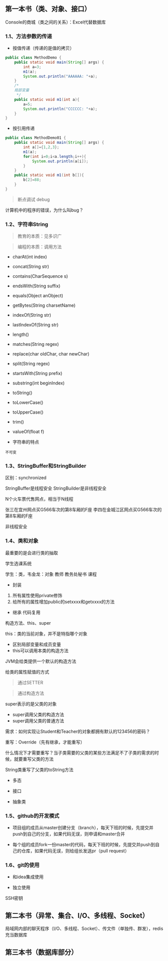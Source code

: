 
## 第一本书（类、对象、接口）


Console的商城（类之间的关系）：Excel代替数据库

### 1.1、方法参数的传递

- 按值传递（传递的是值的拷贝）
```java
public class MethodDemo {
    public static void main(String[] args) {
        int a=3;
        m1(a);
        System.out.println("AAAAAA: "+a);
    }
    /*
    局部变量
     */
    public static void m1(int a){
        a=5;
        System.out.println("CCCCCC: "+a);
    }
}
```
- 按引用传递
```java
public class MethodDemo01 {
    public static void main(String[] args) {
        int a[]={1,2,3};
        m1(a);
        for(int i=0;i<a.length;i++){
            System.out.println(a[i]);
        }
    }
    public static void m1(int b[]){
        b[2]=88;
    }
}
```
>断点调试 debug

计算机中的程序的错误，为什么叫bug？

### 1.2、字符串String

>教育的本质：见多识广

>编程的本质：调用方法

- charAt(int index) 
- concat(String str) 
- contains(CharSequence s) 
- endsWith(String suffix) 
- equals(Object anObject) 
- getBytes(String charsetName)
- indexOf(String str) 
- lastIndexOf(String str) 
- length() 
- matches(String regex) 
- replace(char oldChar, char newChar) 
- split(String regex) 
- startsWith(String prefix) 
- substring(int beginIndex) 
- toString() 
- toLowerCase() 
- toUpperCase() 
- trim()
- valueOf(float f)

- 字符串的特点

```
不可变
```

### 1.3、StringBuffer和StringBuilder

区别：synchronized

StringBuffer是线程安全
StringBuilder是非线程安全

N个火车票代售网点，相当于N线程

张三在宜州网点买G566车次的第8车厢的F座
李四在金城江区网点买G566车次的第8车厢的F座

非线程安全

### 1.4、类和对象

最重要的是会进行类的抽取

学生选课系统


学生：类，韦金龙：对象
教师
教务处秘书
课程


- 封装
1. 所有属性使用private修饰
2. 给所有的属性增加public的setxxxx和getxxxx的方法
- 继承
代码复用

构造方法、this、super

this：类的当前对象，并不是特指哪个对象
- 区别局部变量和成员变量
- this可以调用本类的构造方法

JVM会给类提供一个默认的构造方法

给类的属性赋值的方式

>通过SETTER

>通过构造方法

super表示的是父类的对象

- super调用父类的构造方法
- super调用父类的普通方法

需求：如何实现让Student和Teacher的对象都拥有默认的123456的密码？

重写：Override（先有继承，才能重写）

什么情况下才需要重写？当子类需要的父类的某些方法满足不了子类的需求的时候，就要重写父类的方法

String类重写了父类的toString方法

- 多态

- 接口

- 抽象类


### 1.5、github的开发模式

- 项目组的成员从master创建分支（branch），每天下班的时候，先提交并push到自己的分支，如果代码无误，则申请和master合并

- 每个组的成员fork一份master的代码，每天下班的时候，先提交并push到自己的仓库，如果代码无误，则给组长发送pr（pull request）

### 1.6、git的使用

- 和idea集成使用

- 独立使用

SSH密钥

## 第二本书（异常、集合、I/O、多线程、Socket）

局域网内部的聊天程序（I/O、多线程、Socket）、传文件（单独传、群发），redis充当数据库


## 第三本书（数据库部分）


